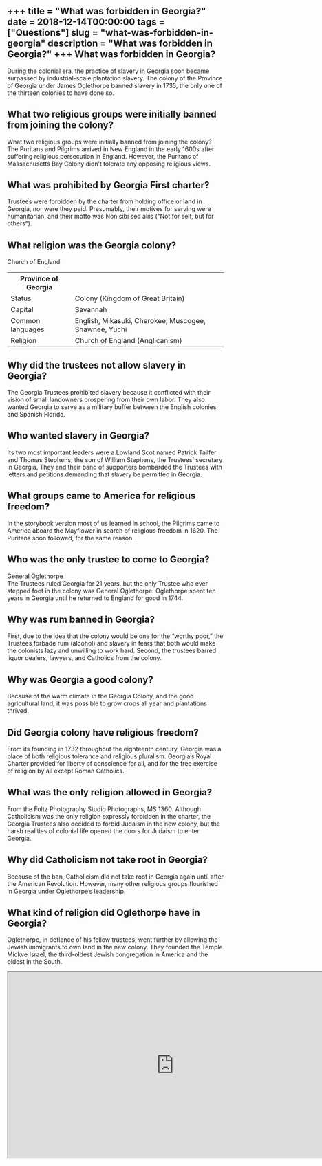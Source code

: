 +++
title = "What was forbidden in Georgia?"
date = 2018-12-14T00:00:00
tags = ["Questions"]
slug = "what-was-forbidden-in-georgia"
description = "What was forbidden in Georgia?"
+++
What was forbidden in Georgia?
------------------------------

During the colonial era, the practice of slavery in Georgia soon became surpassed by industrial-scale plantation slavery. The colony of the Province of Georgia under James Oglethorpe banned slavery in 1735, the only one of the thirteen colonies to have done so.

What two religious groups were initially banned from joining the colony?
------------------------------------------------------------------------

What two religious groups were initially banned from joining the colony? The Puritans and Pilgrims arrived in New England in the early 1600s after suffering religious persecution in England. However, the Puritans of Massachusetts Bay Colony didn’t tolerate any opposing religious views.

What was prohibited by Georgia First charter?
---------------------------------------------

Trustees were forbidden by the charter from holding office or land in Georgia, nor were they paid. Presumably, their motives for serving were humanitarian, and their motto was Non sibi sed aliis (“Not for self, but for others”).

What religion was the Georgia colony?
-------------------------------------

Church of England

<table><tr><th>Province of Georgia</th></tr><tr><td>Status</td><td>Colony (Kingdom of Great Britain)</td></tr><tr><td>Capital</td><td>Savannah</td></tr><tr><td>Common languages</td><td>English, Mikasuki, Cherokee, Muscogee, Shawnee, Yuchi</td></tr><tr><td>Religion</td><td>Church of England (Anglicanism)</td></tr></table>

Why did the trustees not allow slavery in Georgia?
--------------------------------------------------

The Georgia Trustees prohibited slavery because it conflicted with their vision of small landowners prospering from their own labor. They also wanted Georgia to serve as a military buffer between the English colonies and Spanish Florida.

Who wanted slavery in Georgia?
------------------------------

Its two most important leaders were a Lowland Scot named Patrick Tailfer and Thomas Stephens, the son of William Stephens, the Trustees’ secretary in Georgia. They and their band of supporters bombarded the Trustees with letters and petitions demanding that slavery be permitted in Georgia.

What groups came to America for religious freedom?
--------------------------------------------------

In the storybook version most of us learned in school, the Pilgrims came to America aboard the Mayflower in search of religious freedom in 1620. The Puritans soon followed, for the same reason.

Who was the only trustee to come to Georgia?
--------------------------------------------

General Oglethorpe  
The Trustees ruled Georgia for 21 years, but the only Trustee who ever stepped foot in the colony was General Oglethorpe. Oglethorpe spent ten years in Georgia until he returned to England for good in 1744.

Why was rum banned in Georgia?
------------------------------

First, due to the idea that the colony would be one for the “worthy poor,” the Trustees forbade rum (alcohol) and slavery in fears that both would make the colonists lazy and unwilling to work hard. Second, the trustees barred liquor dealers, lawyers, and Catholics from the colony.

Why was Georgia a good colony?
------------------------------

Because of the warm climate in the Georgia Colony, and the good agricultural land, it was possible to grow crops all year and plantations thrived.

Did Georgia colony have religious freedom?
------------------------------------------

From its founding in 1732 throughout the eighteenth century, Georgia was a place of both religious tolerance and religious pluralism. Georgia’s Royal Charter provided for liberty of conscience for all, and for the free exercise of religion by all except Roman Catholics.

What was the only religion allowed in Georgia?
----------------------------------------------

From the Foltz Photography Studio Photographs, MS 1360. Although Catholicism was the only religion expressly forbidden in the charter, the Georgia Trustees also decided to forbid Judaism in the new colony, but the harsh realities of colonial life opened the doors for Judaism to enter Georgia.

Why did Catholicism not take root in Georgia?
---------------------------------------------

Because of the ban, Catholicism did not take root in Georgia again until after the American Revolution. However, many other religious groups flourished in Georgia under Oglethorpe’s leadership.

What kind of religion did Oglethorpe have in Georgia?
-----------------------------------------------------

Oglethorpe, in defiance of his fellow trustees, went further by allowing the Jewish immigrants to own land in the new colony. They founded the Temple Mickve Israel, the third-oldest Jewish congregation in America and the oldest in the South.

<iframe allow="accelerometer; autoplay; clipboard-write; encrypted-media; gyroscope; picture-in-picture" allowfullscreen="" class="__youtube_prefs__  epyt-is-override  no-lazyload" data-no-lazy="1" data-origheight="433" data-origwidth="770" data-skipgform_ajax_framebjll="" height="433" id="_ytid_98334" loading="lazy" src="https://www.youtube.com/embed/2pVXhAhcqhc?enablejsapi=1&autoplay=0&cc_load_policy=0&cc_lang_pref=&iv_load_policy=1&loop=0&modestbranding=0&rel=1&fs=1&playsinline=0&autohide=2&theme=dark&color=red&controls=1&" title="YouTube player" width="770"></iframe>